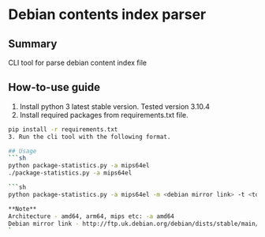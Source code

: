 # Debian contents index parser

## Summary
CLI tool for parse debian content index file

## How-to-use guide
1. Install python 3 latest stable version. Tested version 3.10.4
2. Install required packages from requirements.txt file. 
```sh
pip install -r requirements.txt
3. Run the cli tool with the following format.

## Usage
```sh
python package-statistics.py -a mips64el
./package-statistics.py -a mips64el

```sh
python package-statistics.py -a mips64el -m <debian mirror link> -t <top n value>

**Note**  
Architecture - amd64, arm64, mips etc: -a amd64
Debian mirror link - http://ftp.uk.debian.org/debian/dists/stable/main/
`






